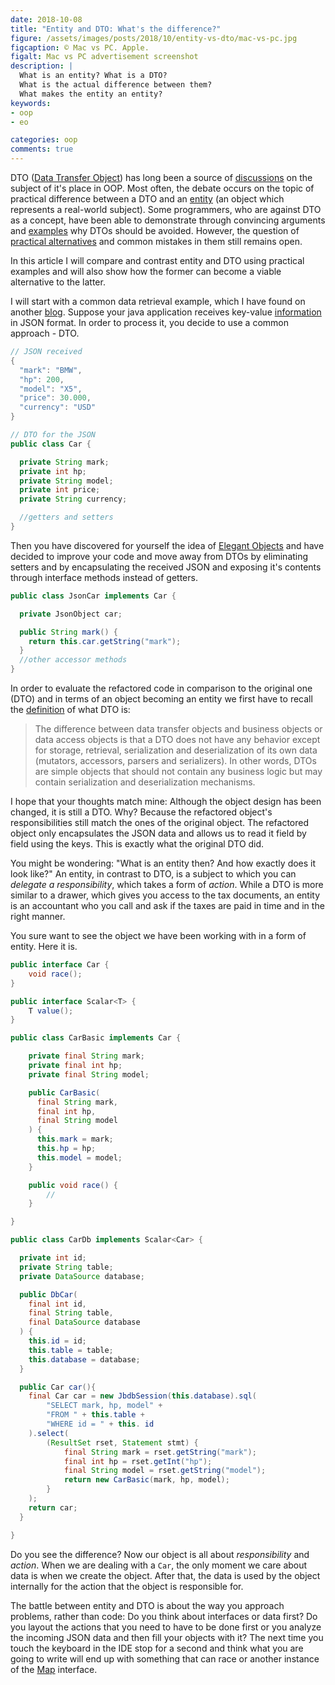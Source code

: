 ```yaml
---
date: 2018-10-08
title: "Entity and DTO: What's the difference?"
figure: /assets/images/posts/2018/10/entity-vs-dto/mac-vs-pc.jpg
figcaption: © Mac vs PC. Apple.
figalt: Mac vs PC advertisement screenshot
description: |
  What is an entity? What is a DTO?
  What is the actual difference between them?
  What makes the entity an entity?
keywords:
- oop
- eo

categories: oop
comments: true
---
```


DTO ([Data Transfer Object]) has long been a source of [discussions] on the subject of it's place
in OOP. Most often, the debate occurs on the topic of practical difference between a DTO and an
[entity] (an object which represents a real-world subject). Some programmers, who are against DTO
as a concept, have been able to demonstrate through convincing arguments and [examples] why DTOs
should be avoided. However, the question of [practical alternatives] and common mistakes in them
still remains open.

<!--more-->

In this article I will compare and contrast entity and DTO using practical examples and will also
show how the former can become a viable alternative to the latter.

I will start with a common data retrieval example, which I have found on another [blog].
Suppose your java application receives key-value [information] in JSON format. In order to
process it, you decide to use a common approach - DTO.


```java
// JSON received
{
  "mark": "BMW",
  "hp": 200,
  "model": "X5",
  "price": 30.000,
  "currency": "USD"
}

// DTO for the JSON
public class Car {

  private String mark;
  private int hp;
  private String model;
  private int price;
  private String currency;

  //getters and setters
}
```

Then you have discovered for yourself the idea of [Elegant Objects] and have decided to
improve your code and move away from DTOs by eliminating setters and by encapsulating the received
JSON and exposing it's contents through interface methods instead of getters.

```java
public class JsonCar implements Car {

  private JsonObject car;

  public String mark() {
    return this.car.getString("mark");
  }
  //other accessor methods
}
```

In order to evaluate the refactored code in comparison to the original one (DTO) and in terms of
an object becoming an entity we first have to recall the [definition] of what DTO is:

> The difference between data transfer objects and business objects or data access objects is that
> a DTO does not have any behavior except for storage, retrieval, serialization and deserialization
> of its own data (mutators, accessors, parsers and serializers).
> In other words, DTOs are simple objects that should not contain any business logic but may contain
> serialization and deserialization mechanisms.

I hope that your thoughts match mine: Although the object design has been changed, it is still a DTO.
Why? Because the refactored object's responsibilities still match the ones of the original object.
The refactored object only encapsulates the JSON data and allows us to read it field by field
using the keys. This is exactly what the original DTO did.

You might be wondering: "What is an entity then? And how exactly does it look like?"
An entity, in contrast to DTO, is a subject to which you can *delegate a responsibility*,
which takes a form of *action*. While a DTO is more similar to a drawer, which gives you
access to the tax documents, an entity is an accountant who you call and ask if the taxes are paid
in time and in the right manner.

You sure want to see the object we have been working with in a form of entity. Here it is.

```java
public interface Car {
    void race();
}

public interface Scalar<T> {
    T value();
}
```

```java
public class CarBasic implements Car {

    private final String mark;
    private final int hp;
    private final String model;

    public CarBasic(
      final String mark,
      final int hp,
      final String model
    ) {
      this.mark = mark;
      this.hp = hp;
      this.model = model;
    }

    public void race() {
        //
    }

}
```


```java
public class CarDb implements Scalar<Car> {

  private int id;
  private String table;
  private DataSource database;

  public DbCar(
    final int id,
    final String table,
    final DataSource database
  ) {
    this.id = id;
    this.table = table;
    this.database = database;
  }

  public Car car(){
    final Car car = new JbdbSession(this.database).sql(
        "SELECT mark, hp, model" +
        "FROM " + this.table +
        "WHERE id = " + this. id
    ).select(
        (ResultSet rset, Statement stmt) {
            final String mark = rset.getString("mark");
            final int hp = rset.getInt("hp");
            final String model = rset.getString("model");
            return new CarBasic(mark, hp, model);
        }
    );
    return car;
  }

}
```

Do you see the difference? Now our object is all about *responsibility* and *action*.
When we are dealing with a `Car`, the only moment we care about data is when we create
the object. After that, the data is used by the object internally for the action
that the object is responsible for.

The battle between entity and DTO is about the way you approach problems, rather
than code: Do you think about interfaces or data first? Do you layout the actions that
you need to have to be done first or you analyze the incoming JSON data and then fill
your objects with it? The next time you touch the keyboard in the IDE stop for a second
and think what you are going to write will end up with something that can race or another
instance of the [Map] interface.


[information]:              /2018/10/11/information-vs-data.html
[Data Transfer Object]:     https://martinfowler.com/eaaCatalog/dataTransferObject.html
[discussions]:              https://www.yegor256.com/2016/07/06/data-transfer-object.html
[entity]:                   https://www.yegor256.com/2016/07/14/who-is-object.html
[examples]:                 https://www.yegor256.com/2014/12/01/orm-offensive-anti-pattern.html
[practical alternatives]:   /2018/07/27/props-file.html
[blog]:                     https://www.amihaiemil.com/2017/09/01/data-should-be-animated-not-represented.html
[Elegant Objects]:          https://www.elegantobjects.org
[definition]:               https://en.wikipedia.org/wiki/Data_transfer_object
[Map]:                      https://docs.oracle.com/javase/8/docs/api/java/util/Map.html
